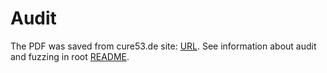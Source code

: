 # Audit

The PDF was saved from cure53.de site: [URL](https://cure53.de/). See information about audit and fuzzing in root [README](../README.md).
